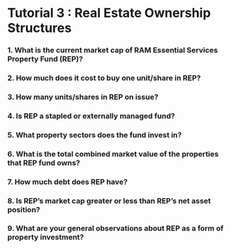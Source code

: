 # Tutorial 3 : Real Estate Ownership Structures

### 1. What is the current market cap of RAM Essential Services Property Fund (REP)?
### 2. How much does it cost to buy one unit/share in REP?
### 3. How many units/shares in REP on issue?
### 4. Is REP a stapled or externally managed fund?
### 5. What property sectors does the fund invest in?
### 6. What is the total combined market value of the properties that REP fund owns?
### 7. How much debt does REP have?
### 8. Is REP’s market cap greater or less than REP’s net asset position?
### 9. What are your general observations about REP as a form of property investment?